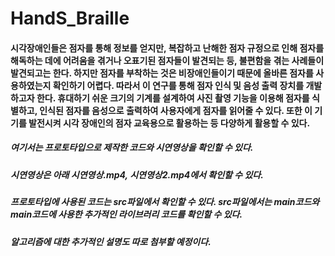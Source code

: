 # HandS_Braille
#### 시각장애인들은 점자를 통해 정보를 얻지만, 복잡하고 난해한 점자 규정으로 인해 점자를 해독하는 데에 어려움을 겪거나 오표기된 점자들이 발견되는 등, 불편함을 겪는 사례들이 발견되고는 한다. 하지만 점자를 부착하는 것은 비장애인들이기 때문에 올바른 점자를 사용하였는지 확인하기 어렵다. 따라서 이 연구를 통해 점자 인식 및 음성 출력 장치를 개발하고자 한다. 휴대하기 쉬운 크기의 기계를 설계하여 사진 촬영 기능을 이용해 점자를 식별하고, 인식된 점자를 음성으로 출력하여 사용자에게 점자를 읽어줄 수 있다. 또한 이 기기를 발전시켜 시각 장애인의 점자 교육용으로 활용하는 등 다양하게 활용할 수 있다.

##### 여기서는 프로토타입으로 제작한 코드와 시연영상을 확인할 수 있다.
##### 시연영상은 아래 시연영상.mp4, 시연영상2.mp4에서 확인할 수 있다.
##### 프로토타입에 사용된 코드는 src파일에서 확인할 수 있다. src파일에서는 main코드와 main코드에 사용한 추가적인 라이브러리 코드를 확인할 수 있다.
##### 알고리즘에 대한 추가적인 설명도 따로 첨부할 예정이다.
